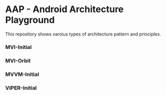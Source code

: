 # AAP  - Android Architecture Playground

This repository shows varoius types of architecture pattern and principles.

### MVI-Initial

### MVI-Orbit

### MVVM-Initial

### VIPER-Initial


